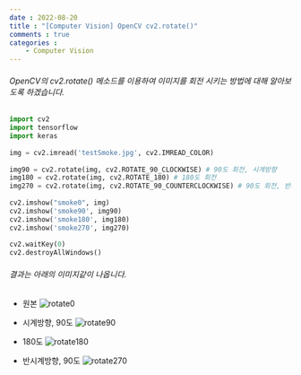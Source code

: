 ```yaml
---
date : 2022-08-20
title : "[Computer Vision] OpenCV cv2.rotate()"
comments : true
categories : 
    - Computer Vision
---
```


###### OpenCV의 cv2.rotate() 메소드를 이용하여 이미지를 회전 시키는 방법에 대해 알아보도록 하겠습니다.

```python
import cv2
import tensorflow
import keras
 
img = cv2.imread('testSmoke.jpg', cv2.IMREAD_COLOR)
 
img90 = cv2.rotate(img, cv2.ROTATE_90_CLOCKWISE) # 90도 회전, 시계방향
img180 = cv2.rotate(img, cv2.ROTATE_180) # 180도 회전
img270 = cv2.rotate(img, cv2.ROTATE_90_COUNTERCLOCKWISE) # 90도 회전, 반시계 방향 == 270도 회전, 시계방향
                                     
cv2.imshow("smoke0", img)
cv2.imshow('smoke90', img90)
cv2.imshow('smoke180', img180)
cv2.imshow('smoke270', img270)
 
cv2.waitKey(0)
cv2.destroyAllWindows()
```

###### 결과는 아래의 이미지같이 나옵니다.

* 원본
![rotate0](https://user-images.githubusercontent.com/55019557/185792043-1809b401-554a-4aad-b80a-959240539922.jpg)

* 시계방향, 90도
![rotate90](https://user-images.githubusercontent.com/55019557/185792052-079684d2-43d5-4290-8303-140c044f7add.jpg)

* 180도
![rotate180](https://user-images.githubusercontent.com/55019557/185792054-1361de8b-3c6d-4008-92fe-90786d13f1a6.jpg)

* 반시계방향, 90도
![rotate270](https://user-images.githubusercontent.com/55019557/185792057-42cdc52b-7030-49f3-8601-8698372f0008.jpg)

